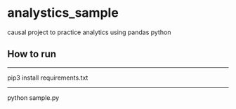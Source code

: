 # analystics_sample
causal project to practice analytics using pandas python
## How to run
***
 pip3 install requirements.txt
***
 python sample.py
